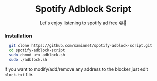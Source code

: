 <h1 align="center">Spotify Adblock Script</h1>
<p align="center">Let's enjoy listening to spotify ad free 😂🎉</p>

<h3>Installation</h3>

```bash
  git clone https://github.com/saminnet/spotify-adblock-script.git
  cd spotify-adblock-script
  sudo chmod u+x adblock.sh
  sudo ./adblock.sh
```

If you want to modify/add/remove any address to the blocker just edit `block.txt` file.
